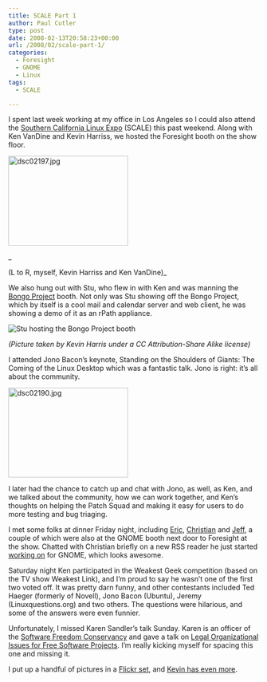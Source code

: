 ```yaml
---
title: SCALE Part 1
author: Paul Cutler
type: post
date: 2008-02-13T20:58:23+00:00
url: /2008/02/scale-part-1/
categories:
  - Foresight
  - GNOME
  - Linux
tags:
  - SCALE

---
```

I spent last week working at my office in Los Angeles so I could also attend the [Southern California Linux Expo][1] (SCALE) this past weekend. Along with Ken VanDine and Kevin Harriss, we hosted the Foresight booth on the show floor.

[<img src="https://i2.wp.com/farm3.static.flickr.com/2133/2258954893_67070ce694_m.jpg?resize=240%2C180" width="240" height="180" alt="dsc02197.jpg" data-recalc-dims="1" />][2]
  
_
  
(L to R, myself, Kevin Harriss and Ken VanDine)_

We also hung out with Stu, who flew in with Ken and was manning the [Bongo Project][3] booth. Not only was Stu showing off the Bongo Project, which by itself is a cool mail and calendar server and web client, he was showing a demo of it as an rPath appliance.

<img src="https://i2.wp.com/farm3.static.flickr.com/2188/2261757534_e9d8cc7214_m.jpg?w=700" alt="Stu hosting the Bongo Project booth" data-recalc-dims="1" />

_(Picture taken by Kevin Harris under a CC Attribution-Share Alike license)_

I attended Jono Bacon&#8217;s keynote, Standing on the Shoulders of Giants: The Coming of the Linux Desktop which was a fantastic talk. Jono is right: it&#8217;s all about the community.

[<img src="https://i1.wp.com/farm3.static.flickr.com/2355/2258953411_c26779f3ac_m.jpg?resize=240%2C180" width="240" height="180" alt="dsc02190.jpg" data-recalc-dims="1" />][4]

I later had the chance to catch up and chat with Jono, as well, as Ken, and we talked about the community, how we can work together, and Ken&#8217;s thoughts on helping the Patch Squad and making it easy for users to do more testing and bug triaging.

I met some folks at dinner Friday night, including [Eric][5], [Christian][6] and [Jeff][7], a couple of which were also at the GNOME booth next door to Foresight at the show. Chatted with Christian briefly on a new RSS reader he just started [working on][8] for GNOME, which looks awesome.

Saturday night Ken participated in the Weakest Geek competition (based on the TV show Weakest Link), and I&#8217;m proud to say he wasn&#8217;t one of the first two voted off. It was pretty darn funny, and other contestants included Ted Haeger (formerly of Novell), Jono Bacon (Ubuntu), Jeremy (Linuxquestions.org) and two others. The questions were hilarious, and some of the answers were even funnier.

Unfortunately, I missed Karen Sandler&#8217;s talk Sunday. Karen is an officer of the [Software Freedom Conservancy][9] and gave a talk on [Legal Organizational Issues for Free Software Projects][10]. I&#8217;m really kicking myself for spacing this one and missing it.

I put up a handful of pictures in a [Flickr set][11], and [Kevin has even more][12].

 [1]: http://www.socallinuxexpo.org/
 [2]: http://www.flickr.com/photos/silwenae/2258954893/ "dsc02197.jpg by silwenae, on Flickr"
 [3]: http://bongo-project.org/Main_Page
 [4]: http://www.flickr.com/photos/silwenae/2258953411/ "dsc02190.jpg by silwenae, on Flickr"
 [5]: http://eric.extremeboredom.net/2008/02/12/285
 [6]: http://www.vwdude.com/blog/
 [7]: http://www.digitalprognosis.com/
 [8]: http://vwdude.com/blog/?p=21
 [9]: http://conservancy.softwarefreedom.org/
 [10]: http://www.socallinuxexpo.org/scale6x/conference-info/speakers/Karen-Sandler/
 [11]: http://www.flickr.com/photos/silwenae/sets/72157603891844482/
 [12]: http://www.flickr.com/photos/specialkevin/sets/72157603896957964/